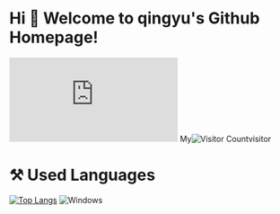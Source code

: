 # Hi 🎉 Welcome to qingyu's Github Homepage! 
![image](http://www.dmoe.cc/random.php) 
My![Visitor Count](https://profile-counter.glitch.me/qingyukb/count.svg)visitor
# ⚒️ Used Languages
[![Top Langs](https://github-readme-stats.vercel.app/api/top-langs/?username=qingyukb&layout=compact)](https://github.com/qingyukb/github-readme-stats)
<img src="https://camo.githubusercontent.com/0ad867562e050e8e2ff204be48e5caf37826e450560763fb08c9b5ac8231accf/68747470733a2f2f696d672e736869656c64732e696f2f62616467652f2d57696e646f77735f31315f496e73696465725f507265766965772d3030373844363f7374796c653d666c61742d737175617265266c6f676f3d77696e646f7773266c6f676f436f6c6f723d7768697465" alt="Windows" data-canonical-src="https://img.shields.io/badge/-Windows_11_Insider_Preview-0078D6?style=flat-square&amp;logo=windows&amp;logoColor=white" style="max-width: 100%;">
